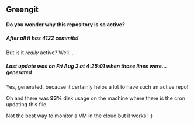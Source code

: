 ## Greengit

#### Do you wonder why this repository is so active?

##### After all it has 4122 commits!

But is it *really* active? Well...

##### Last update was on Fri Aug 2 at 4:25:01 when those lines were... generated

Yes, generated, because it certainly helps a lot to have such an active repo!

Oh and there was **93%** disk usage on the machine
where there is the cron updating this file.

Not the best way to monitor a VM in the cloud but it works! :)
